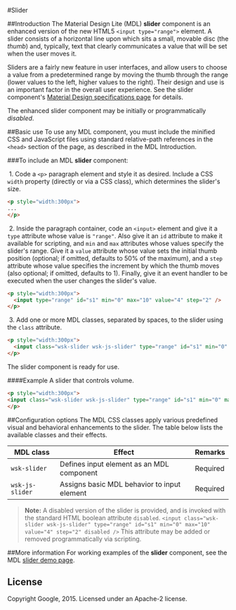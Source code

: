 #Slider

##Introduction
The Material Design Lite (MDL) **slider** component is an enhanced version of the new HTML5 `<input type="range">` element. A slider consists of a horizontal line upon which sits a small, movable disc (the *thumb*) and, typically, text that clearly communicates a value that will be set when the user moves it. 

Sliders are a fairly new feature in user interfaces, and allow users to choose a value from a predetermined range by moving the thumb through the range (lower values to the left, higher values to the right). Their design and use is an important factor in the overall user experience. See the slider component's [Material Design specifications page](http://www.google.com/design/spec/components/sliders.html) for details. 

The enhanced slider component may be initially or programmatically *disabled*.

##Basic use
To use any MDL component, you must include the minified CSS and JavaScript files using standard relative-path references in the `<head>` section of the page, as described in the MDL Introduction.

###To include an MDL **slider** component:

&nbsp;1. Code a `<p>` paragraph element and style it as desired. Include a CSS `width` property (directly or via a CSS class), which determines the slider's size.
```html
<p style="width:300px">
...
</p>
```
&nbsp;2. Inside the paragraph container, code an `<input>` element and give it a `type` attribute whose value is `"range"`. Also give it an `id` attribute to make it available for scripting, and `min` and `max` attributes whose values specify the slider's range. Give it a `value` attribute whose value sets the initial thumb position (optional; if omitted, defaults to 50% of the maximum), and a `step` attribute whose value specifies the increment by which the thumb moves (also optional; if omitted, defaults to 1). Finally, give it an event handler to be executed when the user changes the slider's value.
```html
<p style="width:300px">
  <input type="range" id="s1" min="0" max="10" value="4" step="2" />
</p>
```
&nbsp;3. Add one or more MDL classes, separated by spaces, to the slider using the `class` attribute.
```html
<p style="width:300px">
  <input class="wsk-slider wsk-js-slider" type="range" id="s1" min="0" max="10" value="4" step="2" />
</p>
```

The slider component is ready for use.

####Example
A slider that controls volume.
```html
<p style="width:300px">
<input class="wsk-slider wsk-js-slider" type="range" id="s1" min="0" max="10" value="4" step="2" />
</p>
```

##Configuration options
The MDL CSS classes apply various predefined visual and behavioral enhancements to the slider. The table below lists the available classes and their effects.

| MDL class | Effect | Remarks |
|-----------|--------|---------|
| `wsk-slider` | Defines input element as an MDL component | Required |
| `wsk-js-slider` | Assigns basic MDL behavior to input element | Required |

>**Note:** A disabled version of the slider is provided, and is invoked with the standard HTML boolean attribute `disabled`. `<input class="wsk-slider wsk-js-slider" type="range" id="s1" min="0" max="10" value="4" step="2" disabled />`
>This attribute may be added or removed programmatically via scripting.

##More information
For working examples of the **slider** component, see the MDL [slider demo page](www.github.com/google/material-design-lite/src/slider/demo.html).

## License

Copyright Google, 2015. Licensed under an Apache-2 license.

